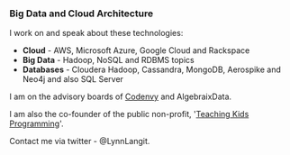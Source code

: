 ### Big Data and Cloud Architecture
I work on and speak about these technologies: 
* **Cloud** - AWS, Microsoft Azure, Google Cloud and Rackspace
* **Big Data** - Hadoop, NoSQL and RDBMS topics
* **Databases** -  Cloudera Hadoop, Cassandra, MongoDB, Aerospike and Neo4j and also SQL Server 

I am on the advisory boards of [Codenvy](http://www.Codenvy.com) and AlgebraixData. 

I am also the co-founder of the public non-profit, '[Teaching Kids Programming](http://www.TeachingKidsProgramming.org)'.

Contact me via twitter - @LynnLangit. 

